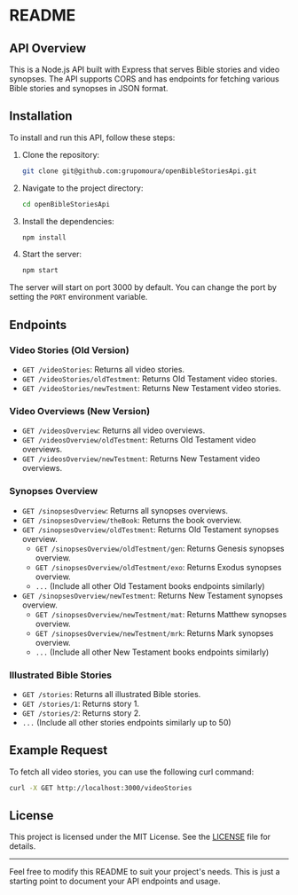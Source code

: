 # README

## API Overview

This is a Node.js API built with Express that serves Bible stories and video synopses. The API supports CORS and has endpoints for fetching various Bible stories and synopses in JSON format.

## Installation

To install and run this API, follow these steps:

1. Clone the repository:
   ```sh
   git clone git@github.com:grupomoura/openBibleStoriesApi.git
   ```

2. Navigate to the project directory:
   ```sh
   cd openBibleStoriesApi
   ```

3. Install the dependencies:
   ```sh
   npm install
   ```

4. Start the server:
   ```sh
   npm start
   ```

The server will start on port 3000 by default. You can change the port by setting the `PORT` environment variable.

## Endpoints

### Video Stories (Old Version)

- `GET /videoStories`: Returns all video stories.
- `GET /videoStories/oldTestment`: Returns Old Testament video stories.
- `GET /videoStories/newTestment`: Returns New Testament video stories.

### Video Overviews (New Version)

- `GET /videosOverview`: Returns all video overviews.
- `GET /videosOverview/oldTestment`: Returns Old Testament video overviews.
- `GET /videosOverview/newTestment`: Returns New Testament video overviews.

### Synopses Overview

- `GET /sinopsesOverview`: Returns all synopses overviews.
- `GET /sinopsesOverview/theBook`: Returns the book overview.
- `GET /sinopsesOverview/oldTestment`: Returns Old Testament synopses overview.
  - `GET /sinopsesOverview/oldTestment/gen`: Returns Genesis synopses overview.
  - `GET /sinopsesOverview/oldTestment/exo`: Returns Exodus synopses overview.
  - `...` (Include all other Old Testament books endpoints similarly)
- `GET /sinopsesOverview/newTestment`: Returns New Testament synopses overview.
  - `GET /sinopsesOverview/newTestment/mat`: Returns Matthew synopses overview.
  - `GET /sinopsesOverview/newTestment/mrk`: Returns Mark synopses overview.
  - `...` (Include all other New Testament books endpoints similarly)

### Illustrated Bible Stories

- `GET /stories`: Returns all illustrated Bible stories.
- `GET /stories/1`: Returns story 1.
- `GET /stories/2`: Returns story 2.
- `...` (Include all other stories endpoints similarly up to 50)

## Example Request

To fetch all video stories, you can use the following curl command:
```sh
curl -X GET http://localhost:3000/videoStories
```

## License

This project is licensed under the MIT License. See the [LICENSE](LICENSE) file for details.

---

Feel free to modify this README to suit your project's needs. This is just a starting point to document your API endpoints and usage.
